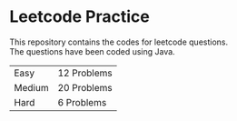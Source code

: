 # Leetcode Practice
This repository contains the codes for leetcode questions. <br>
The questions have been coded using Java. <br>
<table><tr><td>Easy</td><td>12 Problems</td></tr><tr><td>Medium</td><td>20 Problems</td></tr><tr><td>Hard</td><td>6 Problems</td></tr></table>
